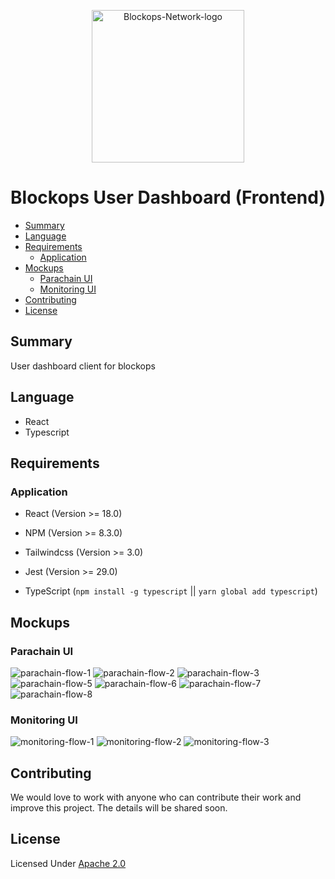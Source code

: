 <p align="center">
  <a href="https://app.blockops.network" title="Blockops Network">
    <img src="./assets/img/blockops-logo.png" alt="Blockops-Network-logo" width="244" />
  </a>
</p>

<h1 align="center">Blockops User Dashboard (Frontend)</h1>

- [Summary](#summary)
- [Language](#language)
- [Requirements](#requirements)
   - [Application](#application)
- [Mockups](#mockups)
  - [Parachain UI](#parachain-ui)
  - [Monitoring UI](#monitoring-ui)
- [Contributing](#contributing)
- [License](#license)


## Summary

 User dashboard client for blockops

## Language
- React
- Typescript

## Requirements

### Application

-   React (Version >= 18.0)

-   NPM  (Version >= 8.3.0)

-   Tailwindcss (Version >= 3.0)

-   Jest (Version >= 29.0)

-   TypeScript (`npm install -g typescript` || `yarn global add typescript`)

## Mockups

### Parachain UI

![parachain-flow-1](./assets/img/Parachain%20flow01.jpg)
![parachain-flow-2](./assets/img/Parachain%20flow02.jpg)
![parachain-flow-3](./assets/img/Parachain%20flow03.jpg)
![parachain-flow-5](./assets/img/Parachain%20flow05.jpg)
![parachain-flow-6](./assets/img/Parachain%20flow06.jpg)
![parachain-flow-7](./assets/img/Parachain%20flow07.jpg)
![parachain-flow-8](./assets/img/Parachain%20flow08.jpg)

### Monitoring UI
![monitoring-flow-1](./assets/img/Monitoring%201.jpg)
![monitoring-flow-2](./assets/img/Monitoring%202.jpg)
![monitoring-flow-3](./assets/img/Monitoring%203.jpg)

## Contributing
We would love to work with anyone who can contribute their work and improve this project. The details will be shared soon.

## License

Licensed Under [Apache 2.0](./LICENSE)